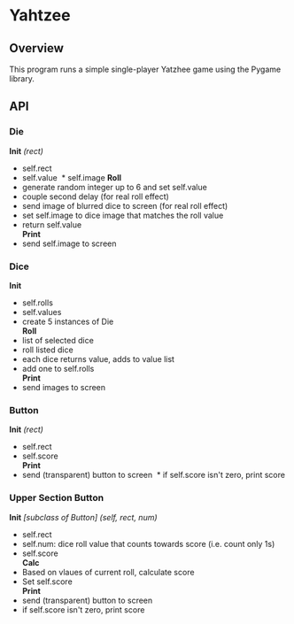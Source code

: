 # Yahtzee

## Overview
This program runs a simple single-player Yatzhee game using the Pygame library. 

## API
  ### Die  
  **Init** *(rect)*
  * self.rect 
  * self.value 
  * self.image 
  **Roll**
  * generate random integer up to 6 and set self.value
  * couple second delay (for real roll effect)
  * send image of blurred dice to screen (for real roll effect)
  * set self.image to dice image that matches the roll value
  * return self.value  
  **Print**
  * send self.image to screen

  ### Dice
  **Init** 
  * self.rolls
  * self.values
  * create 5 instances of Die  
  **Roll**
  * list of selected dice
  * roll listed dice
  * each dice returns value, adds to value list
  * add one to self.rolls  
  **Print**
  * send images to screen  

  ### Button
  **Init** *(rect)*
  * self.rect
  * self.score  
  **Print**
  * send (transparent) button to screen
  * if self.score isn't zero, print score  

  ### Upper Section Button
  **Init** *[subclass of Button] (self, rect, num)*
  * self.rect
  * self.num: dice roll value that counts towards score (i.e. count only 1s)
  * self.score  
  **Calc**
  * Based on vlaues of current roll, calculate score
  * Set self.score  
  **Print**
  * send (transparent) button to screen
  * if self.score isn't zero, print score  
